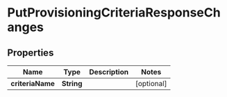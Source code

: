 

# PutProvisioningCriteriaResponseChanges


## Properties

| Name | Type | Description | Notes |
|------------ | ------------- | ------------- | -------------|
|**criteriaName** | **String** |  |  [optional] |



